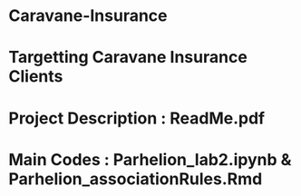 # Caravane-Insurance
# Targetting Caravane Insurance Clients
# Project Description : ReadMe.pdf
# Main Codes : Parhelion_lab2.ipynb & Parhelion_associationRules.Rmd
